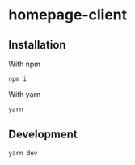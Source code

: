 # homepage-client

## Installation

With npm

```sh
npm i
```

With yarn

```sh
yarn
```

## Development

```sh
yarn dev
```
